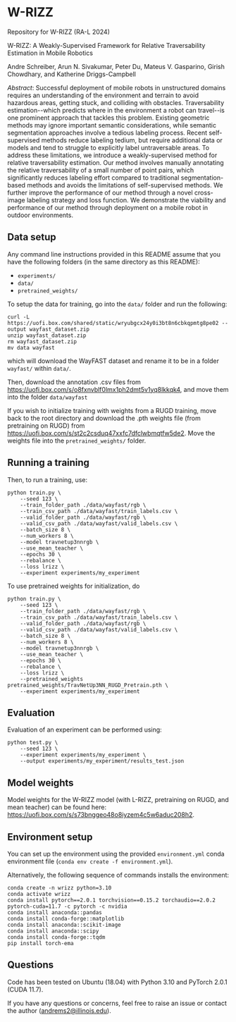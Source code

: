 # W-RIZZ
Repository for W-RIZZ (RA-L 2024)


W-RIZZ: A Weakly-Supervised Framework for Relative Traversability Estimation in Mobile Robotics

Andre Schreiber, Arun N. Sivakumar, Peter Du, Mateus V. Gasparino, Girish Chowdhary, and Katherine Driggs-Campbell

*Abstract*: Successful deployment of mobile robots in unstructured domains requires an understanding of the environment and terrain to avoid hazardous areas, getting stuck, and colliding with obstacles. Traversability estimation--which predicts where in the environment a robot can travel--is one prominent approach that tackles this problem. Existing geometric methods may ignore important semantic considerations, while semantic segmentation approaches involve a tedious labeling process. Recent self-supervised methods reduce labeling tedium, but require additional data or models and tend to struggle to explicitly label untraversable areas. To address these limitations, we introduce a weakly-supervised method for relative traversability estimation. Our method involves manually annotating the relative traversability of a small number of point pairs, which significantly reduces labeling effort compared to traditional segmentation-based methods and avoids the limitations of self-supervised methods. We further improve the performance of our method through a novel cross-image labeling strategy and loss function. We demonstrate the viability and performance of our method through deployment on a mobile robot in outdoor environments.

## Data setup

Any command line instructions provided in this README assume that you have the following folders (in the same directory as this README):
* ``experiments/``
* ``data/``
* ``pretrained_weights/``

To setup the data for training, go into the ``data/`` folder and run the following:
```
curl -L  https://uofi.box.com/shared/static/wryubgcx24y0i3bt8n6cbkqpmtg8pe02 --output wayfast_dataset.zip
unzip wayfast_dataset.zip
rm wayfast_dataset.zip
mv data wayfast
```
which will download the WayFAST dataset and rename it to be in a folder ``wayfast/`` within ``data/``.

Then, download the annotation .csv files from https://uofi.box.com/s/o8fxnvblf0lmx1ph2dmt5v1yq8lkkqk4, and move them into the folder ``data/wayfast``

If you wish to initialize training with weights from a RUGD training, move back to the root directory and download the .pth weights file (from pretraining on RUGD) from https://uofi.box.com/s/st2c2csduq47xxfc7dfclwbmqtfw5de2. Move the weights file into the ``pretrained_weights/`` folder.

## Running a training

Then, to run a training, use:
```
python train.py \
    --seed 123 \
    --train_folder_path ./data/wayfast/rgb \
    --train_csv_path ./data/wayfast/train_labels.csv \
    --valid_folder_path ./data/wayfast/rgb \
    --valid_csv_path ./data/wayfast/valid_labels.csv \
    --batch_size 8 \
    --num_workers 8 \
    --model travnetup3nnrgb \
    --use_mean_teacher \
    --epochs 30 \
    --rebalance \
    --loss lrizz \
    --experiment experiments/my_experiment
```

To use pretrained weights for initialization, do
```
python train.py \
    --seed 123 \
    --train_folder_path ./data/wayfast/rgb \
    --train_csv_path ./data/wayfast/train_labels.csv \
    --valid_folder_path ./data/wayfast/rgb \
    --valid_csv_path ./data/wayfast/valid_labels.csv \
    --batch_size 8 \
    --num_workers 8 \
    --model travnetup3nnrgb \
    --use_mean_teacher \
    --epochs 30 \
    --rebalance \
    --loss lrizz \
    --pretrained_weights pretrained_weights/TravNetUp3NN_RUGD_Pretrain.pth \
    --experiment experiments/my_experiment
```

## Evaluation

Evaluation of an experiment can be performed using:
```
python test.py \
    --seed 123 \
    --experiment experiments/my_experiment \
    --output experiments/my_experiment/results_test.json
```

## Model weights

Model weights for the W-RIZZ model (with L-RIZZ, pretraining on RUGD, and mean teacher) can be found here: https://uofi.box.com/s/s73bnggeo48o8iyzem4c5w6aduc208h2.

## Environment setup
You can set up the environment using the provided ``environment.yml`` conda environment file (``conda env create -f environment.yml``).

Alternatively, the following sequence of commands installs the environment:
```
conda create -n wrizz python=3.10
conda activate wrizz
conda install pytorch==2.0.1 torchvision==0.15.2 torchaudio==2.0.2 pytorch-cuda=11.7 -c pytorch -c nvidia
conda install anaconda::pandas
conda install conda-forge::matplotlib
conda install anaconda::scikit-image
conda install anaconda::scipy
conda install conda-forge::tqdm
pip install torch-ema
```

## Questions
Code has been tested on Ubuntu (18.04) with Python 3.10 and PyTorch 2.0.1 (CUDA 11.7).

If you have any questions or concerns, feel free to raise an issue or contact the author (andrems2@illinois.edu).